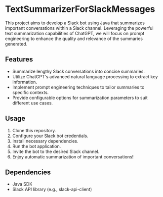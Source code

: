 # TextSummarizerForSlackMessages

This project aims to develop a Slack bot using Java that summarizes important conversations within a Slack channel. Leveraging the powerful text summarization capabilities of ChatGPT, we will focus on prompt engineering to enhance the quality and relevance of the summaries generated.

## Features
- Summarize lengthy Slack conversations into concise summaries.
- Utilize ChatGPT's advanced natural language processing to extract key information.
- Implement prompt engineering techniques to tailor summaries to specific contexts.
- Provide configurable options for summarization parameters to suit different use cases.

## Usage
1. Clone this repository.
2. Configure your Slack bot credentials.
3. Install necessary dependencies.
4. Run the bot application.
5. Invite the bot to the desired Slack channel.
6. Enjoy automatic summarization of important conversations!

## Dependencies
- Java SDK
- Slack API library (e.g., slack-api-client)
